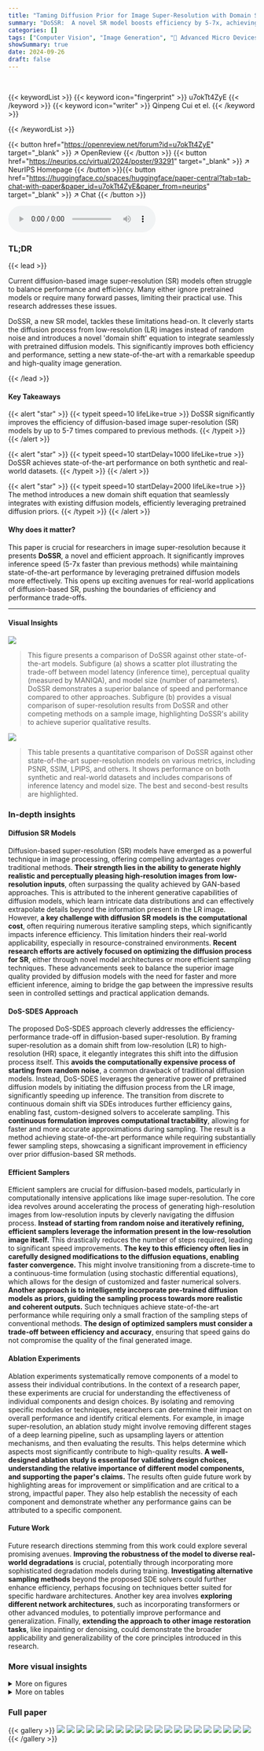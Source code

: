 ```yaml
---
title: "Taming Diffusion Prior for Image Super-Resolution with Domain Shift SDEs"
summary: "DoSSR:  A novel SR model boosts efficiency by 5-7x, achieving state-of-the-art performance with only 5 sampling steps by cleverly integrating a domain shift equation into pretrained diffusion models."
categories: []
tags: ["Computer Vision", "Image Generation", "🏢 Advanced Micro Devices Inc.",]
showSummary: true
date: 2024-09-26
draft: false
---
```


<br>

{{< keywordList >}}
{{< keyword icon="fingerprint" >}} u7okTt4ZyE {{< /keyword >}}
{{< keyword icon="writer" >}} Qinpeng Cui et el. {{< /keyword >}}
 
{{< /keywordList >}}

{{< button href="https://openreview.net/forum?id=u7okTt4ZyE" target="_blank" >}}
↗ OpenReview
{{< /button >}}
{{< button href="https://neurips.cc/virtual/2024/poster/93291" target="_blank" >}}
↗ NeurIPS Homepage
{{< /button >}}{{< button href="https://huggingface.co/spaces/huggingface/paper-central?tab=tab-chat-with-paper&paper_id=u7okTt4ZyE&paper_from=neurips" target="_blank" >}}
↗ Chat
{{< /button >}}



<audio controls>
    <source src="https://ai-paper-reviewer.com/u7okTt4ZyE/podcast.wav" type="audio/wav">
    Your browser does not support the audio element.
</audio>


### TL;DR


{{< lead >}}

Current diffusion-based image super-resolution (SR) models often struggle to balance performance and efficiency.  Many either ignore pretrained models or require many forward passes, limiting their practical use. This research addresses these issues.

DoSSR, a new SR model, tackles these limitations head-on. It cleverly starts the diffusion process from low-resolution (LR) images instead of random noise and introduces a novel 'domain shift' equation to integrate seamlessly with pretrained diffusion models.  This significantly improves both efficiency and performance, setting a new state-of-the-art with a remarkable speedup and high-quality image generation.

{{< /lead >}}


#### Key Takeaways

{{< alert "star" >}}
{{< typeit speed=10 lifeLike=true >}} DoSSR significantly improves the efficiency of diffusion-based image super-resolution (SR) models by up to 5-7 times compared to previous methods. {{< /typeit >}}
{{< /alert >}}

{{< alert "star" >}}
{{< typeit speed=10 startDelay=1000 lifeLike=true >}} DoSSR achieves state-of-the-art performance on both synthetic and real-world datasets. {{< /typeit >}}
{{< /alert >}}

{{< alert "star" >}}
{{< typeit speed=10 startDelay=2000 lifeLike=true >}} The method introduces a new domain shift equation that seamlessly integrates with existing diffusion models, efficiently leveraging pretrained diffusion priors. {{< /typeit >}}
{{< /alert >}}

#### Why does it matter?
This paper is crucial for researchers in image super-resolution because it presents **DoSSR**, a novel and efficient approach.  It significantly improves inference speed (5-7x faster than previous methods) while maintaining state-of-the-art performance by leveraging pretrained diffusion models more effectively. This opens up exciting avenues for real-world applications of diffusion-based SR, pushing the boundaries of efficiency and performance trade-offs.

------
#### Visual Insights



![](https://ai-paper-reviewer.com/u7okTt4ZyE/figures_1_1.jpg)

> This figure presents a comparison of DoSSR against other state-of-the-art models.  Subfigure (a) shows a scatter plot illustrating the trade-off between model latency (inference time), perceptual quality (measured by MANIQA), and model size (number of parameters).  DoSSR demonstrates a superior balance of speed and performance compared to other approaches. Subfigure (b) provides a visual comparison of super-resolution results from DoSSR and other competing methods on a sample image, highlighting DoSSR's ability to achieve superior qualitative results.





![](https://ai-paper-reviewer.com/u7okTt4ZyE/tables_6_1.jpg)

> This table presents a quantitative comparison of DoSSR against other state-of-the-art super-resolution models on various metrics, including PSNR, SSIM, LPIPS, and others.  It shows performance on both synthetic and real-world datasets and includes comparisons of inference latency and model size.  The best and second-best results are highlighted.





### In-depth insights


#### Diffusion SR Models
Diffusion-based super-resolution (SR) models have emerged as a powerful technique in image processing, offering compelling advantages over traditional methods.  **Their strength lies in the ability to generate highly realistic and perceptually pleasing high-resolution images from low-resolution inputs**, often surpassing the quality achieved by GAN-based approaches. This is attributed to the inherent generative capabilities of diffusion models, which learn intricate data distributions and can effectively extrapolate details beyond the information present in the LR image.  However, **a key challenge with diffusion SR models is the computational cost**, often requiring numerous iterative sampling steps, which significantly impacts inference efficiency. This limitation hinders their real-world applicability, especially in resource-constrained environments.  **Recent research efforts are actively focused on optimizing the diffusion process for SR**, either through novel model architectures or more efficient sampling techniques.  These advancements seek to balance the superior image quality provided by diffusion models with the need for faster and more efficient inference, aiming to bridge the gap between the impressive results seen in controlled settings and practical application demands.

#### DoS-SDES Approach
The proposed DoS-SDES approach cleverly addresses the efficiency-performance trade-off in diffusion-based super-resolution.  By framing super-resolution as a domain shift from low-resolution (LR) to high-resolution (HR) space, it elegantly integrates this shift into the diffusion process itself. This **avoids the computationally expensive process of starting from random noise**, a common drawback of traditional diffusion models.  Instead, DoS-SDES leverages the generative power of pretrained diffusion models by initiating the diffusion process from the LR image, significantly speeding up inference. The transition from discrete to continuous domain shift via SDEs introduces further efficiency gains, enabling fast, custom-designed solvers to accelerate sampling. This **continuous formulation improves computational tractability**, allowing for faster and more accurate approximations during sampling. The result is a method achieving state-of-the-art performance while requiring substantially fewer sampling steps, showcasing a significant improvement in efficiency over prior diffusion-based SR methods.

#### Efficient Samplers
Efficient samplers are crucial for diffusion-based models, particularly in computationally intensive applications like image super-resolution.  The core idea revolves around accelerating the process of generating high-resolution images from low-resolution inputs by cleverly navigating the diffusion process.  **Instead of starting from random noise and iteratively refining, efficient samplers leverage the information present in the low-resolution image itself.**  This drastically reduces the number of steps required, leading to significant speed improvements.  **The key to this efficiency often lies in carefully designed modifications to the diffusion equations, enabling faster convergence.**  This might involve transitioning from a discrete-time to a continuous-time formulation (using stochastic differential equations), which allows for the design of customized and faster numerical solvers.  **Another approach is to intelligently incorporate pre-trained diffusion models as priors, guiding the sampling process towards more realistic and coherent outputs.**  Such techniques achieve state-of-the-art performance while requiring only a small fraction of the sampling steps of conventional methods.  **The design of optimized samplers must consider a trade-off between efficiency and accuracy**, ensuring that speed gains do not compromise the quality of the final generated image.

#### Ablation Experiments
Ablation experiments systematically remove components of a model to assess their individual contributions.  In the context of a research paper, these experiments are crucial for understanding the effectiveness of individual components and design choices. By isolating and removing specific modules or techniques, researchers can determine their impact on overall performance and identify critical elements. For example, in image super-resolution, an ablation study might involve removing different stages of a deep learning pipeline, such as upsampling layers or attention mechanisms, and then evaluating the results. This helps determine which aspects most significantly contribute to high-quality results. **A well-designed ablation study is essential for validating design choices, understanding the relative importance of different model components, and supporting the paper's claims.** The results often guide future work by highlighting areas for improvement or simplification and are critical to a strong, impactful paper. They also help establish the necessity of each component and demonstrate whether any performance gains can be attributed to a specific component.

#### Future Work
Future research directions stemming from this work could explore several promising avenues.  **Improving the robustness of the model to diverse real-world degradations** is crucial, potentially through incorporating more sophisticated degradation models during training.  **Investigating alternative sampling methods** beyond the proposed SDE solvers could further enhance efficiency, perhaps focusing on techniques better suited for specific hardware architectures.  Another key area involves **exploring different network architectures**, such as incorporating transformers or other advanced modules, to potentially improve performance and generalization.  Finally, **extending the approach to other image restoration tasks**, like inpainting or denoising, could demonstrate the broader applicability and generalizability of the core principles introduced in this research.


### More visual insights

<details>
<summary>More on figures
</summary>


![](https://ai-paper-reviewer.com/u7okTt4ZyE/figures_3_1.jpg)

> This figure illustrates the proposed diffusion process with domain shift in DoSSR.  Panel (a) shows the forward diffusion process, starting from a high-resolution (HR) image and gradually shifting towards a low-resolution (LR) image while adding noise. Panel (b) shows the reverse process, beginning from the LR image at time t₁ and using a fast sampler to generate the HR image. Panel (c) compares the score fields of Stable Diffusion (SD) and DoSSR, highlighting DoSSR's enhanced ability to learn the pathway from LR to HR domains. Finally, panel (d) depicts the shifting sequence (ηt), which allows inference to start from t₁ instead of time T, improving efficiency.


![](https://ai-paper-reviewer.com/u7okTt4ZyE/figures_7_1.jpg)

> This figure presents a qualitative comparison of the image super-resolution results obtained using DoSSR and other state-of-the-art diffusion-based methods.  It showcases the visual quality of the results at different numbers of sampling steps, highlighting the improvements in detail and texture as the number of steps increases. The figure includes two examples, one featuring a Spiderman image and another with street scene, demonstrating DoSSR's performance in handling diverse image types and levels of degradation.


![](https://ai-paper-reviewer.com/u7okTt4ZyE/figures_8_1.jpg)

> This figure shows the impact of the number of sampling steps on the performance of DoSSR.  (a) shows the quantitative results of SSIM and MUSIQ scores as a function of the number of inference steps. (b) displays a visual comparison of the results obtained with DoSSR using different numbers of steps and compared to those from other state-of-the-art methods. The results demonstrate that using a higher number of steps can result in better visual quality, but the improvement starts to plateau after a certain number of steps.


![](https://ai-paper-reviewer.com/u7okTt4ZyE/figures_23_1.jpg)

> This figure presents a qualitative comparison of the image super-resolution results obtained using DoSSR and other state-of-the-art diffusion-based methods.  It demonstrates the visual quality improvements at different numbers of inference steps, highlighting DoSSR's ability to generate high-quality results even with a small number of steps.  The images showcase improvements in texture detail and sharpness.


![](https://ai-paper-reviewer.com/u7okTt4ZyE/figures_23_2.jpg)

> This figure illustrates the overall framework of the DoSSR model.  The training process involves adding noise to the high-resolution (HR) image, gradually transitioning it to a low-resolution (LR) representation while incorporating preprocessed LR images as conditioning inputs.  The inference process begins with an LR image, adding noise according to a specific domain shift equation, and then using a pretrained diffusion model (SD 2.1 UNet) along with a ControlNet for N steps to generate the HR image.  The model leverages a domain shift strategy to improve efficiency by starting inference from an LR image instead of random noise.


![](https://ai-paper-reviewer.com/u7okTt4ZyE/figures_24_1.jpg)

> This figure shows qualitative comparisons of the results from DoSSR and other state-of-the-art diffusion-based super-resolution (SR) methods. Different rows represent different input LR images and different columns represent the zoomed LR image, BSRGAN, RealESRGAN, LDL, DASR, StableSR, ResShift, DiffBIR, SeeSR, and DoSSR. The suffix -N denotes the number of inference steps for DoSSR and other diffusion methods. The figure demonstrates DoSSR's ability to generate visually appealing and high-quality results, especially at fewer inference steps.


![](https://ai-paper-reviewer.com/u7okTt4ZyE/figures_25_1.jpg)

> This figure compares the results of different diffusion-based super-resolution (SR) methods (DiffBIR, SeeSR, ResShift, and DoSSR) when using different random seeds. The goal is to show how sensitive these methods are to the choice of random seed, which is a common issue with diffusion models.  The figure highlights that the results can vary significantly even with small changes to the random seed, despite the same number of inference steps. This demonstrates the stochastic nature of diffusion models and the need for techniques to mitigate the effects of random seed variability.


![](https://ai-paper-reviewer.com/u7okTt4ZyE/figures_25_2.jpg)

> This figure presents an ablation study on the number of steps in DoSSR.  Subfigure (a) shows the impact on quality metrics (SSIM and MUSIQ) with different numbers of sampling steps. Subfigure (b) shows qualitative results comparing DoSSR at different steps with other state-of-the-art SR methods.  It demonstrates that while increasing the number of steps improves the quality of the results, DoSSR can achieve acceptable results in as few as one step. 


![](https://ai-paper-reviewer.com/u7okTt4ZyE/figures_25_3.jpg)

> This figure compares the qualitative results of DoSSR using different sampler orders (first-order, second-order, and third-order) with 5 sampling steps, and a first-order sampler with 10 sampling steps.  The results demonstrate how increasing the order of the sampler and/or the number of steps improves the details and realism of the super-resolution image output. Two example images are provided to show this. 


</details>




<details>
<summary>More on tables
</summary>


![](https://ai-paper-reviewer.com/u7okTt4ZyE/tables_8_1.jpg)
> This table presents a quantitative comparison of the proposed DoSSR model with several state-of-the-art image super-resolution methods.  Performance is evaluated using various metrics (PSNR, SSIM, LPIPS, CLIPIQA, MUSIQ, MANIQA, TOPIQ) on both synthetic and real-world datasets.  The table also includes a comparison of the latency and number of parameters for each model, providing insights into efficiency and resource requirements.  NFE, or Number of Function Evaluations, is included for diffusion models to indicate sampling efficiency.

![](https://ai-paper-reviewer.com/u7okTt4ZyE/tables_9_1.jpg)
> This table presents a quantitative comparison of DoSSR against other state-of-the-art super-resolution models.  Metrics include PSNR, SSIM, LPIPS, CLIPIQA, MUSIQ, MANIQA, and TOPIQ, evaluated on DIV2K-Val, RealSR, and DRealSR datasets.  The table also compares the latency and number of model parameters for each method, highlighting DoSSR's efficiency.

![](https://ai-paper-reviewer.com/u7okTt4ZyE/tables_22_1.jpg)
> This table presents a quantitative comparison of the proposed DoSSR model with several state-of-the-art image super-resolution (SR) models on both synthetic and real-world datasets.  Metrics such as PSNR, SSIM, LPIPS, CLIPIQA, MUSIQ, MANIQA, and TOPIQ are used to evaluate the performance.  The table also includes the latency, the number of parameters, and number of function evaluations (NFE) for each model, providing a comprehensive comparison of efficiency and effectiveness.

![](https://ai-paper-reviewer.com/u7okTt4ZyE/tables_22_2.jpg)
> This table presents a quantitative comparison of the proposed DoSSR model with other state-of-the-art image super-resolution methods on both synthetic and real-world datasets.  Metrics include PSNR, SSIM, LPIPS, CLIPIQA, MUSIQ, MANIQA, and TOPIQ.  The table also compares the latency and number of model parameters for each method, highlighting the efficiency of DoSSR.  NFE (Number of Function Evaluations) reflects the number of sampling steps used in the inference process, demonstrating DoSSR's efficiency with only 5 steps.

![](https://ai-paper-reviewer.com/u7okTt4ZyE/tables_23_1.jpg)
> This table presents a quantitative comparison of DoSSR with other state-of-the-art image super-resolution models.  The comparison includes metrics such as PSNR, SSIM, LPIPS, CLIPIQA, MUSIQ, MANIQA, and TOPIQ on several benchmark datasets.  Latency and model parameters are also compared to highlight the efficiency gains of DoSSR.  The table uses red and blue highlighting to indicate the best and second-best performance for each metric.

</details>




### Full paper

{{< gallery >}}
<img src="https://ai-paper-reviewer.com/u7okTt4ZyE/1.png" class="grid-w50 md:grid-w33 xl:grid-w25" />
<img src="https://ai-paper-reviewer.com/u7okTt4ZyE/2.png" class="grid-w50 md:grid-w33 xl:grid-w25" />
<img src="https://ai-paper-reviewer.com/u7okTt4ZyE/3.png" class="grid-w50 md:grid-w33 xl:grid-w25" />
<img src="https://ai-paper-reviewer.com/u7okTt4ZyE/4.png" class="grid-w50 md:grid-w33 xl:grid-w25" />
<img src="https://ai-paper-reviewer.com/u7okTt4ZyE/5.png" class="grid-w50 md:grid-w33 xl:grid-w25" />
<img src="https://ai-paper-reviewer.com/u7okTt4ZyE/6.png" class="grid-w50 md:grid-w33 xl:grid-w25" />
<img src="https://ai-paper-reviewer.com/u7okTt4ZyE/7.png" class="grid-w50 md:grid-w33 xl:grid-w25" />
<img src="https://ai-paper-reviewer.com/u7okTt4ZyE/8.png" class="grid-w50 md:grid-w33 xl:grid-w25" />
<img src="https://ai-paper-reviewer.com/u7okTt4ZyE/9.png" class="grid-w50 md:grid-w33 xl:grid-w25" />
<img src="https://ai-paper-reviewer.com/u7okTt4ZyE/10.png" class="grid-w50 md:grid-w33 xl:grid-w25" />
<img src="https://ai-paper-reviewer.com/u7okTt4ZyE/11.png" class="grid-w50 md:grid-w33 xl:grid-w25" />
<img src="https://ai-paper-reviewer.com/u7okTt4ZyE/12.png" class="grid-w50 md:grid-w33 xl:grid-w25" />
<img src="https://ai-paper-reviewer.com/u7okTt4ZyE/13.png" class="grid-w50 md:grid-w33 xl:grid-w25" />
<img src="https://ai-paper-reviewer.com/u7okTt4ZyE/14.png" class="grid-w50 md:grid-w33 xl:grid-w25" />
<img src="https://ai-paper-reviewer.com/u7okTt4ZyE/15.png" class="grid-w50 md:grid-w33 xl:grid-w25" />
<img src="https://ai-paper-reviewer.com/u7okTt4ZyE/16.png" class="grid-w50 md:grid-w33 xl:grid-w25" />
<img src="https://ai-paper-reviewer.com/u7okTt4ZyE/17.png" class="grid-w50 md:grid-w33 xl:grid-w25" />
<img src="https://ai-paper-reviewer.com/u7okTt4ZyE/18.png" class="grid-w50 md:grid-w33 xl:grid-w25" />
<img src="https://ai-paper-reviewer.com/u7okTt4ZyE/19.png" class="grid-w50 md:grid-w33 xl:grid-w25" />
<img src="https://ai-paper-reviewer.com/u7okTt4ZyE/20.png" class="grid-w50 md:grid-w33 xl:grid-w25" />
{{< /gallery >}}